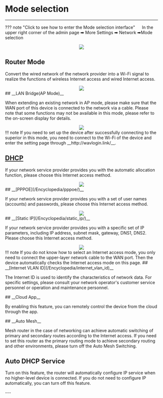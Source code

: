 <!--<style>
    .text {
        font-size: 21px; 
    }
</style>
-->
# Mode selection
---

??? note "Click to see how to enter the Mode selection interface" 
	<img src="/images/weizhi01.png" width="15" height="15">&nbsp;In the upper right corner of the admin page ➡ More Settings  ➡ Network ➡Mode selection
	<div style="text-align: center;">
    <img class="boxshadow" src="/images/mode06.png">
	</div>


## __Router Mode__
<p class="text">Convert the wired network of the network provider into a Wi-Fi signal to realize the functions of wireless Internet access and wired Internet access.
</p>
<div style="text-align: center;">
    <img class="boxshadow" src="/images/mode01.png">
</div>
## __LAN Bridge(AP Mode)__
<p class="text">
When extending an existing network in AP mode, please make sure that the WAN port of this device is connected to the network via a cable. Please note that some functions may not be available in this mode, please refer to the on-screen display for details.
</p>
<div style="text-align: center;">
    <img class="boxshadow" src="/images/mode02.png">
</div>
!!! note 
	If you need to set up the device after successfully connecting to the superior in this mode, you need to connect to the Wi-Fi of the device and enter the setting page through __http://wavlogin.link/__.

## __[DHCP](/Encyclopedia/dhcp/)__
<p class="text">
If your network service provider provides you with the automatic allocation function, please choose this Internet access method.
</p>
<div style="text-align: center;">
    <img class="boxshadow" src="/images/mode03.png">
</div>
## __[PPPOE](/Encyclopedia/pppoe/)__
<p class="text">
If your network service provider provides you with a set of user names (accounts) and passwords, please choose this Internet access method.
</p>
<div style="text-align: center;">
    <img class="boxshadow" src="/images/mode04.png">
</div>
## __[Static IP](/Encyclopedia/static_ip/)__
<p class="text">
If your network service provider provides you with a specific set of IP parameters, including IP address, subnet mask, gateway, DNS1, DNS2. Please choose this Internet access method.
</p>
<div style="text-align: center;">
    <img class="boxshadow" src="/images/mode05.png">
</div>
!!! note
	If you do not know how to select an Internet access mode, you only need to connect the upper-layer network cable to the WAN port. Then the device automatically checks the Internet access mode on this page.
## __[Internet VLAN ID](/Encyclopedia/internet_vlan_id)__
<p class="text">The Internet ID is used to identify the characteristics of network data. For specific settings, please consult your network operator's customer service personnel or operation and maintenance personnel.
</p>
## __Cloud App__
<p class="text">
By enabling this feature, you can remotely control the device from the cloud through the app.
</p>
## __Auto Mesh__
<p class="text">
Mesh router in the case of networking can achieve automatic switching of primary and secondary routes according to the Internet access. If you need to set this router as the primary routing mode to achieve secondary routing and other environments, please turn off the Auto Mesh Switching.
</p>

## __Auto DHCP Service__
<p class="text">
Turn on this feature, the router will automatically configure IP service when no higher-level device is connected. If you do not need to configure IP automatically, you can turn off this feature.
</p>
---